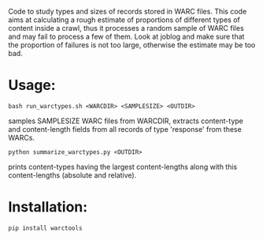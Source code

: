 Code to study types and sizes of records stored in WARC files. 
This code aims at calculating a rough estimate of proportions of different types of content inside a crawl, thus it processes a random sample of WARC files and may fail to process a few of them. Look at joblog and make sure that the proportion of failures is not too large, otherwise the estimate may be too bad.  

# Usage:
```bash run_warctypes.sh <WARCDIR> <SAMPLESIZE> <OUTDIR>```

samples SAMPLESIZE WARC files from WARCDIR, extracts content-type and content-length fields from all records of type 'response' from these WARCs.

```python summarize_warctypes.py <OUTDIR>```

prints content-types having the largest content-lengths along with this content-lengths (absolute and relative).

# Installation: 
```pip install warctools```